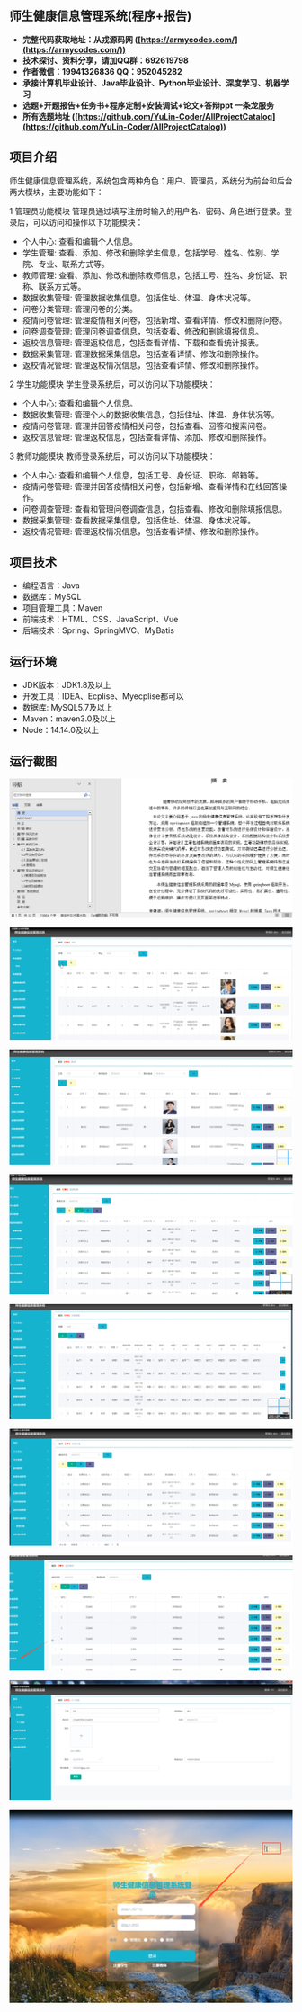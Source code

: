 ## 师生健康信息管理系统(程序+报告)

- <b>完整代码获取地址：从戎源码网 ([https://armycodes.com/](https://armycodes.com/))</b>
- <b>技术探讨、资料分享，请加QQ群：692619798</b> 
- <b>作者微信：19941326836  QQ：952045282</b> 
- <b>承接计算机毕业设计、Java毕业设计、Python毕业设计、深度学习、机器学习</b>
- <b>选题+开题报告+任务书+程序定制+安装调试+论文+答辩ppt 一条龙服务</b>
- <b>所有选题地址 ([https://github.com/YuLin-Coder/AllProjectCatalog](https://github.com/YuLin-Coder/AllProjectCatalog)) </b>

## 项目介绍
师生健康信息管理系统，系统包含两种角色：用户、管理员，系统分为前台和后台两大模块，主要功能如下：

1 管理员功能模块
管理员通过填写注册时输入的用户名、密码、角色进行登录。登录后，可以访问和操作以下功能模块：

- 个人中心: 查看和编辑个人信息。
- 学生管理: 查看、添加、修改和删除学生信息，包括学号、姓名、性别、学院、专业、联系方式等。
- 教师管理: 查看、添加、修改和删除教师信息，包括工号、姓名、身份证、职称、联系方式等。
- 数据收集管理: 管理数据收集信息，包括住址、体温、身体状况等。
- 问卷分类管理: 管理问卷的分类。
- 疫情问卷管理: 管理疫情相关问卷，包括新增、查看详情、修改和删除问卷。
- 问卷调查管理: 管理问卷调查信息，包括查看、修改和删除填报信息。
- 返校信息管理: 管理返校信息，包括查看详情、下载和查看统计报表。
- 数据采集管理: 管理数据采集信息，包括查看详情、修改和删除操作。
- 返校情况管理: 管理返校情况信息，包括查看详情、修改和删除操作。

2 学生功能模块
学生登录系统后，可以访问以下功能模块：

- 个人中心: 查看和编辑个人信息。
- 数据收集管理: 管理个人的数据收集信息，包括住址、体温、身体状况等。
- 疫情问卷管理: 管理并回答疫情相关问卷，包括查看、回答和搜索问卷。
- 返校信息管理: 管理返校信息，包括查看详情、添加、修改和删除操作。

3 教师功能模块
教师登录系统后，可以访问以下功能模块：

- 个人中心: 查看和编辑个人信息，包括工号、身份证、职称、邮箱等。
- 疫情问卷管理: 管理并回答疫情相关问卷，包括新增、查看详情和在线回答操作。
- 问卷调查管理: 查看和管理问卷调查信息，包括查看、修改和删除填报信息。
- 数据采集管理: 查看数据采集信息，包括住址、体温、身体状况等。
- 返校情况管理: 管理返校情况信息，包括查看详情、修改和删除操作。

## 项目技术
- 编程语言：Java
- 数据库：MySQL
- 项目管理工具：Maven
- 前端技术：HTML、CSS、JavaScript、Vue
- 后端技术：Spring、SpringMVC、MyBatis

## 运行环境
- JDK版本：JDK1.8及以上
- 开发工具：IDEA、Ecplise、Myecplise都可以
- 数据库: MySQL5.7及以上
- Maven：maven3.0及以上
- Node：14.14.0及以上

## 运行截图
![](screenshot/1.png)

![](screenshot/2.png)

![](screenshot/3.png)

![](screenshot/4.png)

![](screenshot/5.png)

![](screenshot/6.png)

![](screenshot/7.png)

![](screenshot/8.png)

![](screenshot/9.png)
